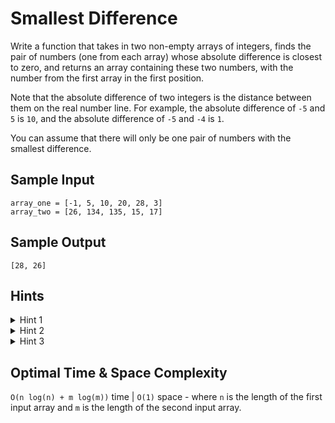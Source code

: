 # Smallest Difference

Write a function that takes in two non-empty arrays of integers, finds the pair of numbers (one from each array) whose absolute difference is closest to zero, and returns an array containing these two numbers, with the number from the first array in the first position.

Note that the absolute difference of two integers is the distance between them on the real number line. For example, the absolute difference of `-5` and `5` is `10`, and the absolute difference of `-5` and `-4` is `1`.

You can assume that there will only be one pair of numbers with the smallest difference.

## Sample Input

```plaintext
array_one = [-1, 5, 10, 20, 28, 3]
array_two = [26, 134, 135, 15, 17]
```

## Sample Output

```plaintext
[28, 26]
```

## Hints

<details>
<summary>Hint 1</summary>

Using three for loops to calculate the sums of all possible triplets in the array would generate an algorithm that runs in O(n³) time, where n is the length of the input array. Can you come up with something faster using only two for loops?

</details>

<details>
<summary>Hint 2</summary>

Try sorting the array and traversing it once. At each number, place a left pointer on the number immediately to the right of your current number and a right pointer on the final number in the array. Check if the current number, the left number, and the right number sum up to the target sum. How can you proceed from there, remembering the fact that you sorted the array?

</details>

<details>
<summary>Hint 3</summary>

Since the array is now sorted (see Hint #2), you know that moving the left pointer mentioned in Hint #2 one place to the right will lead to a greater left number and thus a greater sum. Similarly, you know that moving the right pointer one place to the left will lead to a smaller right number and thus a smaller sum. This means that, depending on the size of each triplet's (current number, left number, right number) sum relative to the target sum, you should either move the left pointer, the right pointer, or both to obtain a potentially valid triplet.

</details>

## Optimal Time & Space Complexity

`O(n log(n) + m log(m))` time | `O(1)` space - where `n` is the length of the first input array and `m` is the length of the second input array.
